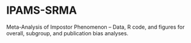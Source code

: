 # IPAMS-SRMA
Meta-Analysis of Impostor Phenomenon – Data, R code, and figures for overall, subgroup, and publication bias analyses.
